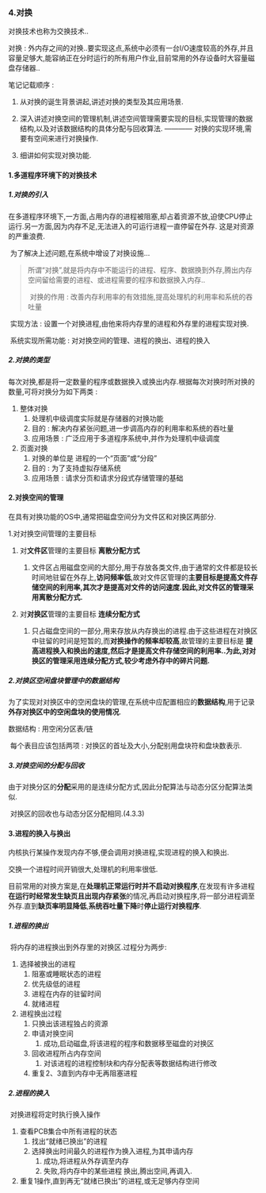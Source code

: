 ### 4.对换

对换技术也称为交换技术..

对换 : 外内存之间的对换..要实现这点,系统中必须有一台I/O速度较高的外存,并且容量足够大,能容纳正在分时运行的所有用户作业,目前常用的外存设备时大容量磁盘存储器..

笔记记载顺序 : 

1. 从对换的诞生背景讲起,讲述对换的类型及其应用场景.

2. 深入讲述对换空间的管理机制,讲述空间管理需要实现的目标,实现管理的数据结构,以及对该数据结构的具体分配与回收算法. ———— 对换的实现环境,需要有空间来进行对换操作.
3. 细讲如何实现对换功能.

#### 1.多道程序环境下的对换技术

##### 1.对换的引入

​		在多道程序环境下,一方面,占用内存的进程被阻塞,却占着资源不放,迫使CPU停止运行.另一方面,因为内存不足,无法进入的可运行进程一直停留在外存. 这是对资源的严重浪费.

​		为了解决上述问题,在系统中增设了对换设施...

> ​	所谓“对换”,就是将内存中不能运行的进程、程序、数据换到外存,腾出内存空间留给需要的进程、或进程需要的程序和数据换入内存..
>
> ​	对换的作用 : 改善内存利用率的有效措施,提高处理机的利用率和系统的吞吐量

​		实现方法 : 设置一个对换进程,由他来将内存里的进程和外存里的进程实现对换.

​		系统实现所需功能 : 对对换空间的管理、进程的换出、进程的换入

##### 2.对换的类型

​		每次对换,都是将一定数量的程序或数据换入或换出内存.根据每次对换时所对换的数量,可将对换分为如下两类 :

1. 整体对换
   1. 处理机中级调度实际就是存储器的对换功能
   2. 目的 : 解决内存紧张问题,进一步调高内存的利用率和系统的吞吐量
   3. 应用场景 : 广泛应用于多道程序系统中,并作为处理机中级调度
2. 页面对换
   1. 对换的单位是 进程的一个“页面”或“分段”
   2. 目的 : 为了支持虚拟存储系统
   3. 应用场景 : 请求分页和请求分段式存储管理的基础

#### 2.对换空间的管理

在具有对换功能的OS中,通常把磁盘空间分为文件区和对换区两部分.

1.对对换空间管理的主要目标

1. 对**文件区**管理的主要目标 **离散分配方式**
   1. 文件区占用磁盘空间的大部分,用于存放各类文件,由于通常的文件都是较长时间地驻留在外存上,**访问频率低**,故对文件区管理的**主要目标是提高文件存储空间的利用率,其次才是提高对文件的访问速度.因此,对文件区的管理采用离散分配方式.**

2. 对**对换区**管理的主要目标 **连续分配方式**
   1. 只占磁盘空间的一部分,用来存放从内存换出的进程.由于这些进程在对换区中驻留的时间是短暂的,而**对换操作的频率却较高**,故管理的主要目标是 **提高进程换入和换出的速度,然后才是提高文件存储空间的利用率..为此,对对换区的管理采用连续分配方式,较少考虑外存中的碎片问题.**

##### 2.对换区空闲盘块管理中的数据结构

​		为了实现对对换区中的空闲盘块的管理,在系统中应配置相应的**数据结构**,用于记录**外存对换区中的空闲盘块的使用情况**.

数据结构 : 用空闲分区表/链

​					每个表目应该包括两项 : 对换区的首址及大小,分配别用盘块符和盘块数表示.

##### 3.对换空间的分配与回收

​		由于对换分区的**分配**采用的是连续分配方式,因此分配算法与动态分区分配算法类似.

​		对换区的回收也与动态分区分配相同.(4.3.3)

#### 3.进程的换入与换出

内核执行某操作发现内存不够,便会调用对换进程,实现进程的换入和换出.

交换一个进程时间开销很大,处理机的利用率很低.

目前常用的对换方案是,在**处理机正常运行时并不启动对换程序**,在发现有许多进程**在运行时经常发生缺页且出现内存紧张**的情况,再启动对换程序,将一部分进程调至外存.直到**缺页率明显降低**,**系统吞吐量下降**时**停止运行对换程序**.

##### 1.进程的换出

​		将内存的进程换出到外存里的对换区.过程分为两步:

1. 选择被换出的进程
   1. 阻塞或睡眠状态的进程
   2. 优先级低的进程
   3. 进程在内存的驻留时间
   4. 就绪进程
2. 进程换出过程
   1. 只换出该进程独占的资源
   2. 申请对换空间
      1. 成功,启动磁盘,将该进程的程序和数据移至磁盘的对换区
   3. 回收进程所占内存空间
      1. 对该进程的进程控制块和内存分配表等数据结构进行修改
   4. 重复2、3直到内存中无再阻塞进程

##### 2.进程的换入

​		对换进程将定时执行换入操作

1. 查看PCB集合中所有进程的状态
   1. 找出“就绪已换出”的进程
   2. 选择换出时间最久的进程作为换入进程,为其申请内存
      1. 成功,将进程从外存调至内存
      2. 失败,将内存中的某些进程 换出,腾出空间,再调入.
2. 重复1操作,直到再无“就绪已换出”的进程,或无足够内存空间